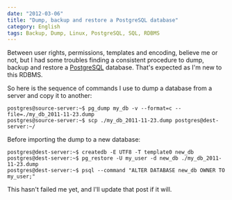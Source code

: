 ```yaml
---
date: "2012-03-06"
title: "Dump, backup and restore a PostgreSQL database"
category: English
tags: Backup, Dump, Linux, PostgreSQL, SQL, RDBMS
---
```


Between user rights, permissions, templates and encoding, believe me or not, but I had some troubles finding a consistent procedure to dump, backup and restore a [PostgreSQL](https://www.postgresql.org/) database. That's expected as I'm new to this RDBMS.

So here is the sequence of commands I use to dump a database from a server and copy it to another:

```shell-session
postgres@source-server:~$ pg_dump my_db -v --format=c --file=./my_db_2011-11-23.dump
postgres@source-server:~$ scp ./my_db_2011-11-23.dump postgres@dest-server:~/
```

Before importing the dump to a new database:

```shell-session
postgres@dest-server:~$ createdb -E UTF8 -T template0 new_db
postgres@dest-server:~$ pg_restore -U my_user -d new_db ./my_db_2011-11-23.dump
postgres@dest-server:~$ psql --command "ALTER DATABASE new_db OWNER TO my_user;"
```

This hasn't failed me yet, and I'll update that post if it will.
